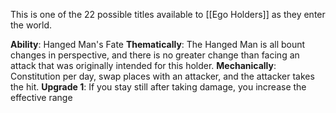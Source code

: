 This is one of the 22 possible titles available to [[Ego Holders]] as they enter the world.

**Ability**: Hanged Man's Fate
**Thematically**: The Hanged Man is all bount changes in perspective, and there is no greater change than facing an attack that was originally intended for this holder.
**Mechanically**: Constitution per day, swap places with an attacker, and the attacker takes the hit.
**Upgrade 1**: If you stay still after taking damage, you increase the effective range